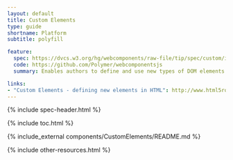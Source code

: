 ```yaml
---
layout: default
title: Custom Elements
type: guide
shortname: Platform
subtitle: polyfill

feature:
  spec: https://dvcs.w3.org/hg/webcomponents/raw-file/tip/spec/custom/index.html
  code: https://github.com/Polymer/webcomponentsjs
  summary: Enables authors to define and use new types of DOM elements in a document.

links:
- "Custom Elements - defining new elements in HTML": http://www.html5rocks.com/en/tutorials/webcomponents/customelements/
---
```


{% include spec-header.html %}

{% include toc.html %}

{% include_external components/CustomElements/README.md %}

{% include other-resources.html %}
